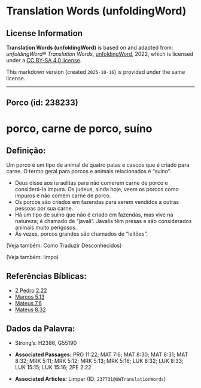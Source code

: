 # Translation Words (unfoldingWord)

## License Information

**Translation Words (unfoldingWord)** is based on and adapted from: _unfoldingWord® Translation Words_, [unfoldingWord](https://unfoldingword.org/utw), 2022, which is licensed under a [CC BY-SA 4.0 license](https://creativecommons.org/licenses/by-sa/4.0/legalcode.en).

This markdown version (created `2025-10-16`) is provided under the same license.



--------------------------------

## Porco (id: 238233)

porco, carne de porco, suíno
============================

Definição:
----------

Um porco é um tipo de animal de quatro patas e cascos que é criado para carne. O termo geral para porcos e animais relacionados é “suíno”.

* Deus disse aos israelitas para não comerem carne de porco e considerá\-la impura. Os judeus, ainda hoje, veem os porcos como impuros e não comem carne de porco.
* Os porcos são criados em fazendas para serem vendidos a outras pessoas por sua carne.
* Há um tipo de suíno que não é criado em fazendas, mas vive na natureza; é chamado de “javali”. Javalis têm presas e são considerados animais muito perigosos.
* Às vezes, porcos grandes são chamados de “leitões”.

(Veja também: Como Traduzir Desconhecidos)

(Veja também: limpo)

Referências Bíblicas:
---------------------

* [2 Pedro 2\.22](https://ref.ly/2Pet2:22)
* [Marcos 5\.13](https://ref.ly/Mark5:13)
* [Mateus 7\.6](https://ref.ly/Matt7:6)
* [Mateus 8\.32](https://ref.ly/Matt8:32)

Dados da Palavra:
-----------------

* Strong’s: H2386, G55190

* **Associated Passages:** PRO 11:22; MAT 7:6; MAT 8:30; MAT 8:31; MAT 8:32; MRK 5:11; MRK 5:12; MRK 5:13; MRK 5:16; LUK 8:32; LUK 8:33; LUK 15:15; LUK 15:16; 2PE 2:22
* **Associated Articles:** Limpar (ID: `237731@UWTranslationWords`)

